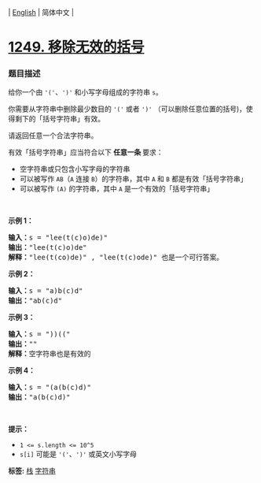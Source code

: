 | [English](README_EN.md) | 简体中文 |

# [1249. 移除无效的括号](https://leetcode-cn.com/problems/minimum-remove-to-make-valid-parentheses)
 ### 题目描述
<p>给你一个由 <code>&#39;(&#39;</code>、<code>&#39;)&#39;</code> 和小写字母组成的字符串 <code>s</code>。</p>

<p>你需要从字符串中删除最少数目的 <code>&#39;(&#39;</code> 或者 <code>&#39;)&#39;</code>&nbsp;（可以删除任意位置的括号)，使得剩下的「括号字符串」有效。</p>

<p>请返回任意一个合法字符串。</p>

<p>有效「括号字符串」应当符合以下&nbsp;<strong>任意一条&nbsp;</strong>要求：</p>

<ul>
	<li>空字符串或只包含小写字母的字符串</li>
	<li>可以被写作&nbsp;<code>AB</code>（<code>A</code>&nbsp;连接&nbsp;<code>B</code>）的字符串，其中&nbsp;<code>A</code>&nbsp;和&nbsp;<code>B</code>&nbsp;都是有效「括号字符串」</li>
	<li>可以被写作&nbsp;<code>(A)</code>&nbsp;的字符串，其中&nbsp;<code>A</code>&nbsp;是一个有效的「括号字符串」</li>
</ul>

<p>&nbsp;</p>

<p><strong>示例 1：</strong></p>

<pre><strong>输入：</strong>s = &quot;lee(t(c)o)de)&quot;
<strong>输出：</strong>&quot;lee(t(c)o)de&quot;
<strong>解释：</strong>&quot;lee(t(co)de)&quot; , &quot;lee(t(c)ode)&quot; 也是一个可行答案。
</pre>

<p><strong>示例 2：</strong></p>

<pre><strong>输入：</strong>s = &quot;a)b(c)d&quot;
<strong>输出：</strong>&quot;ab(c)d&quot;
</pre>

<p><strong>示例 3：</strong></p>

<pre><strong>输入：</strong>s = &quot;))((&quot;
<strong>输出：</strong>&quot;&quot;
<strong>解释：</strong>空字符串也是有效的
</pre>

<p><strong>示例 4：</strong></p>

<pre><strong>输入：</strong>s = &quot;(a(b(c)d)&quot;
<strong>输出：</strong>&quot;a(b(c)d)&quot;
</pre>

<p>&nbsp;</p>

<p><strong>提示：</strong></p>

<ul>
	<li><code>1 &lt;= s.length &lt;= 10^5</code></li>
	<li><code>s[i]</code>&nbsp;可能是&nbsp;<code>&#39;(&#39;</code>、<code>&#39;)&#39;</code>&nbsp;或英文小写字母</li>
</ul>

**标签:**  [栈](https://leetcode-cn.com/tag/stack) [字符串](https://leetcode-cn.com/tag/string) 
